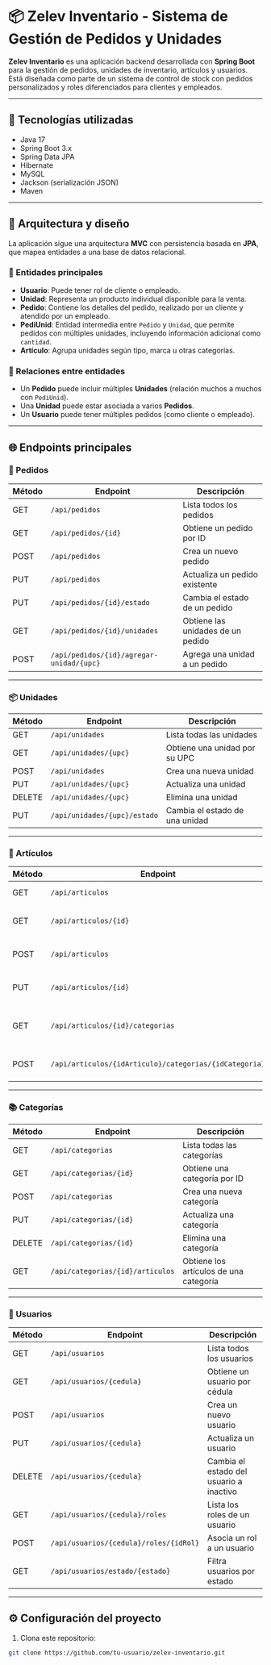 # 📦 Zelev Inventario - Sistema de Gestión de Pedidos y Unidades

**Zelev Inventario** es una aplicación backend desarrollada con **Spring Boot** para la gestión de pedidos, unidades de inventario, artículos y usuarios. Está diseñada como parte de un sistema de control de stock con pedidos personalizados y roles diferenciados para clientes y empleados.

---

## 🚀 Tecnologías utilizadas

- Java 17  
- Spring Boot 3.x  
- Spring Data JPA  
- Hibernate  
- MySQL  
- Jackson (serialización JSON)  
- Maven  

---

## 🧱 Arquitectura y diseño

La aplicación sigue una arquitectura **MVC** con persistencia basada en **JPA**, que mapea entidades a una base de datos relacional.

### 📄 Entidades principales

- **Usuario**: Puede tener rol de cliente o empleado.  
- **Unidad**: Representa un producto individual disponible para la venta.  
- **Pedido**: Contiene los detalles del pedido, realizado por un cliente y atendido por un empleado.  
- **PediUnid**: Entidad intermedia entre `Pedido` y `Unidad`, que permite pedidos con múltiples unidades, incluyendo información adicional como `cantidad`.  
- **Artículo**: Agrupa unidades según tipo, marca u otras categorías.

### 🔁 Relaciones entre entidades

- Un **Pedido** puede incluir múltiples **Unidades** (relación muchos a muchos con `PediUnid`).  
- Una **Unidad** puede estar asociada a varios **Pedidos**.  
- Un **Usuario** puede tener múltiples pedidos (como cliente o empleado).  

---

## 🌐 Endpoints principales

### 🧾 Pedidos

| Método | Endpoint | Descripción |
|--------|----------|-------------|
| GET | `/api/pedidos` | Lista todos los pedidos |
| GET | `/api/pedidos/{id}` | Obtiene un pedido por ID |
| POST | `/api/pedidos` | Crea un nuevo pedido |
| PUT | `/api/pedidos` | Actualiza un pedido existente |
| PUT | `/api/pedidos/{id}/estado` | Cambia el estado de un pedido |
| GET | `/api/pedidos/{id}/unidades` | Obtiene las unidades de un pedido |
| POST | `/api/pedidos/{id}/agregar-unidad/{upc}` | Agrega una unidad a un pedido |

---

### 📦 Unidades

| Método | Endpoint | Descripción |
|--------|----------|-------------|
| GET | `/api/unidades` | Lista todas las unidades |
| GET | `/api/unidades/{upc}` | Obtiene una unidad por su UPC |
| POST | `/api/unidades` | Crea una nueva unidad |
| PUT | `/api/unidades/{upc}` | Actualiza una unidad |
| DELETE | `/api/unidades/{upc}` | Elimina una unidad |
| PUT | `/api/unidades/{upc}/estado` | Cambia el estado de una unidad |

---

### 📁 Artículos

| Método | Endpoint | Descripción |
|--------|----------|-------------|
| GET | `/api/articulos` | Lista todos los artículos |
| GET | `/api/articulos/{id}` | Obtiene un artículo por ID |
| POST | `/api/articulos` | Crea un nuevo artículo |
| PUT | `/api/articulos/{id}` | Actualiza un artículo existente |
| GET | `/api/articulos/{id}/categorias` | Obtiene las categorías asociadas a un artículo |
| POST | `/api/articulos/{idArticulo}/categorias/{idCategoria}` | Asocia una categoría a un artículo |

---

### 📚 Categorías

| Método | Endpoint | Descripción |
|--------|----------|-------------|
| GET | `/api/categorias` | Lista todas las categorías |
| GET | `/api/categorias/{id}` | Obtiene una categoría por ID |
| POST | `/api/categorias` | Crea una nueva categoría |
| PUT | `/api/categorias/{id}` | Actualiza una categoría |
| DELETE | `/api/categorias/{id}` | Elimina una categoría |
| GET | `/api/categorias/{id}/articulos` | Obtiene los artículos de una categoría |

---

### 👥 Usuarios

| Método | Endpoint | Descripción |
|--------|----------|-------------|
| GET | `/api/usuarios` | Lista todos los usuarios |
| GET | `/api/usuarios/{cedula}` | Obtiene un usuario por cédula |
| POST | `/api/usuarios` | Crea un nuevo usuario |
| PUT | `/api/usuarios/{cedula}` | Actualiza un usuario |
| DELETE | `/api/usuarios/{cedula}` | Cambia el estado del usuario a inactivo |
| GET | `/api/usuarios/{cedula}/roles` | Lista los roles de un usuario |
| POST | `/api/usuarios/{cedula}/roles/{idRol}` | Asocia un rol a un usuario |
| GET | `/api/usuarios/estado/{estado}` | Filtra usuarios por estado |

---

## ⚙️ Configuración del proyecto

1. Clona este repositorio:

```bash
git clone https://github.com/tu-usuario/zelev-inventario.git

